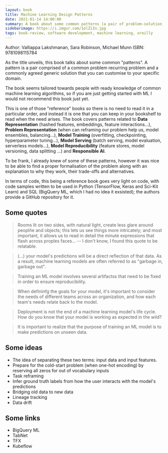 ```yaml
---
layout: book
title: Machine Learning Design Patterns
date: 2021-01-14 14:00:00
summary: A book about some common patterns (a pair of problem-solution) that arise when training and deploying machine learning models. 
sidebarimage: https://i.imgur.com/1olZiIn.jpg
tags: book-review, software development, machine learning, oreilly
---  
```


Author: Valliappa Lakshmanan, Sara Robinson, Michael Munn
ISBN: 9781098115784

As the title unveils, this book talks about some common "patterns". A pattern is a pair comprised of a common problem recurring problem and a commonly agreed generic solution that you can customise to your specific domain. 

The book seems tailored towards people with ready knowledge of common machine learning algorithms, so if you are just getting started with ML I would not recommend this book just yet. 

This is one of those "reference" books so there is no need to read it in a particular order, and instead it is one that you can keep in your bookshelf to read when the need arises. The book covers patterns related to **Data Representation** (hashed features, embeddings, feature interactions...), **Problem Representation** (when can reframing our problem help us, model ensembles, balancing...), **Model Training** (overfitting, checkpointing, hyperparameter tuning...), **Model Serving** (batch serving, model evaluation, serverless models...), **Model Reproducibility** (feature stores, model versioning, data splitting ...) and **Responsible AI**.

To be frank, I already knew of some of these patterns, however it was nice to be able to find a proper formalisation of the problem along with an explanation to why they work, their trade-offs and alternatives.

In terms of code, this being a reference book goes very light on code, with code samples written to be used in Python (TensorFlow, Keras and Sci-Kit Learn) and SQL (BigQuery ML, which I had no idea it exsisted); the authors provide a GitHub repository for it.

## Some quotes

 > Rooms lit on two sides, with natural light, create less glare around peoplñe and objects; this lets us see things more intricately; and most important, it allows us to read in detail the minute expressions that flash across proples faces... -- I don't know, I found this quote to be relatable.

 > (...) your model's predictions will be a direct reflection of that data. As a result, machine learning models are often referred to as "garbage in, garbage out".

 > Training an ML model involves several artifactss that need to be fixed in order to ensure reproducibility.

 > When defininfg the goals for your model, it's important to consider the needs of different teams across an organization, and how each team's needs relate back to the model.

 > Deployment is not the end of a machine learning model's life cycle. How do you know that your model is working as expected in the wild?

 > It is important to realize that the purpose of training an ML model is to make predictions on unseen data.

## Some ideas

 - The idea of separating these two terms: input data and input features.
 - Prepare for the cold-start problem (when one-hot encoding) by reserving all zeros for out of vocabulary inputs
 - Task reframing
 - Infer ground truth labels from how the user interacts with the model's predictions
 - Bridging old data to new data
 - Lineage tracking
 - Data drift

## Some links

 - BigQuery ML
 - TabNet
 - TFX
 - Kubeflow
 